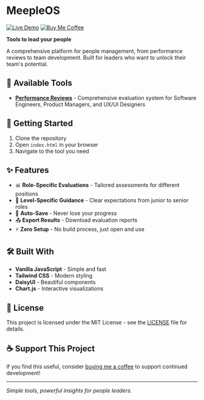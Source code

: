 # MeepleOS

[![Live Demo](https://img.shields.io/badge/Live%20Demo-Launch%20App-brightgreen?style=for-the-badge&logo=rocket)](https://justgoscha.github.io/meepleOS/)
[![Buy Me Coffee](https://img.shields.io/badge/Buy%20Me-Coffee-orange?style=for-the-badge&logo=buy-me-a-coffee)](https://coff.ee/justgoscha)

**Tools to lead your people**

A comprehensive platform for people management, from performance reviews to team development. Built for leaders who want to unlock their team's potential.

## 🎯 Available Tools

- **[Performance Reviews](performance-reviews/)** - Comprehensive evaluation system for Software Engineers, Product Managers, and UX/UI Designers

## 🚀 Getting Started

1. Clone the repository
2. Open `index.html` in your browser
3. Navigate to the tool you need

## ✨ Features

- 📊 **Role-Specific Evaluations** - Tailored assessments for different positions
- 🎯 **Level-Specific Guidance** - Clear expectations from junior to senior roles  
- 💾 **Auto-Save** - Never lose your progress
- 📤 **Export Results** - Download evaluation reports
- ⚡ **Zero Setup** - No build process, just open and use

## 🛠️ Built With

- **Vanilla JavaScript** - Simple and fast
- **Tailwind CSS** - Modern styling
- **DaisyUI** - Beautiful components
- **Chart.js** - Interactive visualizations

## 📄 License

This project is licensed under the MIT License - see the [LICENSE](LICENSE) file for details.

## ☕ Support This Project

If you find this useful, consider [buying me a coffee](https://coff.ee/justgoscha) to support continued development!

---

*Simple tools, powerful insights for people leaders.* 